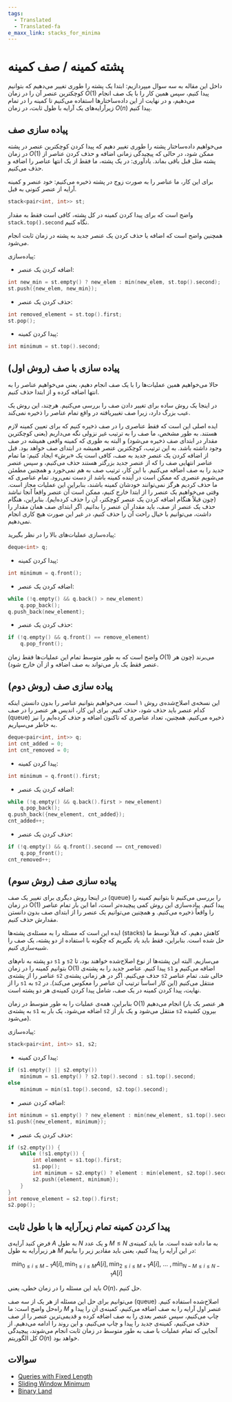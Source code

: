 ```yaml
---
tags:
  - Translated
  - Translated-fa
e_maxx_link: stacks_for_minima
---
```


# پشته کمینه / صف کمینه

داخل این مقاله به سه سوال میپردازیم: 
ابتدا یک پشته را طوری تغییر می‌دهیم که بتوانیم کوچکترین عنصر آن را در زمان $O(1)$ پیدا کنیم، سپس همین کار را با یک صف انجام می‌دهیم، و در نهایت از این داده‌ساختارها استفاده می‌کنیم تا کمینه را در تمام زیرآرایه‌های یک آرایه با طول ثابت، در زمان $O(n)$ پیدا کنیم.

## پیاده سازی صف

می‌خواهیم داده‌ساختار پشته را طوری تغییر دهیم که پیدا کردن کوچکترین عنصر در پشته در زمان $O(1)$ ممکن شود، در حالی که پیچیدگی زمانی اضافه و حذف کردن عناصر از پشته مثل قبل باقی بماند.
یادآوری: در یک پشته، ما فقط از یک انتها عناصر را اضافه و حذف می‌کنیم.

برای این کار، ما عناصر را به صورت زوج در پشته ذخیره می‌کنیم: خود عنصر و کمینه آرایه از عنصر کنونی به قبل.

```cpp
stack<pair<int, int>> st;
```

واضح است که برای پیدا کردن کمینه در کل پشته، کافی است فقط به مقدار `stack.top().second` نگاه کنیم.

همچنین واضح است که اضافه یا حذف کردن یک عنصر جدید به پشته در زمان ثابت انجام می‌شود.

پیاده‌سازی:

*   اضافه کردن یک عنصر:
```cpp
int new_min = st.empty() ? new_elem : min(new_elem, st.top().second);
st.push({new_elem, new_min});
```

*   حذف کردن یک عنصر:
```cpp
int removed_element = st.top().first;
st.pop();
```

*   پیدا کردن کمینه:
```cpp
int minimum = st.top().second;
```

## پیاده سازی با صف (روش اول)

حالا می‌خواهیم همین عملیات‌ها را با یک صف انجام دهیم، یعنی می‌خواهیم عناصر را به انتها اضافه کرده و از ابتدا حذف کنیم.

در اینجا یک روش ساده برای تغییر دادن صف را بررسی می‌کنیم.
هرچند، این روش یک عیب بزرگ دارد، زیرا صف تغییریافته در واقع تمام عناصر را ذخیره نمی‌کند.

ایده اصلی این است که فقط عناصری را در صف ذخیره کنیم که برای تعیین کمینه لازم هستند.
به طور مشخص، ما صف را به ترتیب غیر نزولی نگه می‌داریم (یعنی کوچکترین مقدار در ابتدای صف ذخیره می‌شود) و البته به طوری که کمینه واقعی همیشه در صف وجود داشته باشد.
به این ترتیب، کوچکترین عنصر همیشه در ابتدای صف خواهد بود.
قبل از اضافه کردن یک عنصر جدید به صف، کافی است یک «برش» ایجاد کنیم:
ما تمام عناصر انتهایی صف را که از عنصر جدید بزرگتر هستند حذف می‌کنیم، و سپس عنصر جدید را به صف اضافه می‌کنیم.
با این کار، ترتیب صف به هم نمی‌خورد و همچنین مطمئن می‌شویم عنصری که ممکن است در آینده کمینه باشد از دست نمی‌رود.
تمام عناصری که ما حذف کردیم هرگز نمی‌توانند خودشان کمینه باشند، بنابراین این عملیات مجاز است.
وقتی می‌خواهیم یک عنصر را از ابتدا خارج کنیم، ممکن است آن عنصر واقعاً آنجا نباشد (چون قبلاً هنگام اضافه کردن یک عنصر کوچکتر، آن را حذف کرده‌ایم).
بنابراین، هنگام حذف یک عنصر از صف، باید مقدار آن عنصر را بدانیم.
اگر ابتدای صف همان مقدار را داشت، می‌توانیم با خیال راحت آن را حذف کنیم، در غیر این صورت هیچ کاری انجام نمی‌دهیم.

پیاده‌سازی عملیات‌های بالا را در نظر بگیرید:

```cpp
deque<int> q;
```

*   پیدا کردن کمینه:
```cpp
int minimum = q.front();
```

*   اضافه کردن یک عنصر:
```cpp
while (!q.empty() && q.back() > new_element)
    q.pop_back();
q.push_back(new_element);
```

*   حذف کردن یک عنصر:
```cpp
if (!q.empty() && q.front() == remove_element)
    q.pop_front();
```

واضح است که به طور متوسط تمام این عملیات‌ها فقط زمان $O(1)$ می‌برند (چون هر عنصر فقط یک بار می‌تواند به صف اضافه و از آن خارج شود).

## پیاده سازی صف (روش دوم)

این نسخه‌ی اصلاح‌شده‌ی روش ۱ است.
می‌خواهیم بتوانیم عناصر را بدون دانستن اینکه کدام عنصر باید حذف شود، حذف کنیم.
برای این کار، اندیس هر عنصر را در صف (queue) ذخیره می‌کنیم.
همچنین، تعداد عناصری که تاکنون اضافه و حذف کرده‌ایم را نیز به خاطر می‌سپاریم.

```cpp
deque<pair<int, int>> q;
int cnt_added = 0;
int cnt_removed = 0;
```

* پیدا کردن کمینه:
```cpp
int minimum = q.front().first;
```

* اضافه کردن یک عنصر:
```cpp
while (!q.empty() && q.back().first > new_element)
    q.pop_back();
q.push_back({new_element, cnt_added});
cnt_added++;
```

* حذف کردن یک عنصر:
```cpp
if (!q.empty() && q.front().second == cnt_removed) 
    q.pop_front();
cnt_removed++;
```

## پیاده سازی صف (روش سوم)

در اینجا روش دیگری برای تغییر یک صف (queue) را بررسی می‌کنیم تا بتوانیم کمینه را در زمان O(1) پیدا کنیم.
پیاده‌سازی این روش کمی پیچیده‌تر است، اما این بار تمام عناصر را واقعاً ذخیره می‌کنیم.
و همچنین می‌توانیم یک عنصر را از ابتدای صف بدون دانستن مقدارش حذف کنیم.

ایده این است که مسئله را به مسئله‌ی پشته‌ها (stacks) کاهش دهیم، که قبلاً توسط ما حل شده است.
بنابراین، فقط باید یاد بگیریم که چگونه با استفاده از دو پشته، یک صف را شبیه‌سازی کنیم.

دو پشته به نام‌های `s1` و `s2` می‌سازیم.
البته این پشته‌ها از نوع اصلاح‌شده خواهند بود، تا بتوانیم کمینه را در زمان O(1) پیدا کنیم.
عناصر جدید را به پشته‌ی `s1` اضافه می‌کنیم و عناصر را از پشته‌ی `s2` حذف می‌کنیم.
اگر در هر زمانی پشته‌ی `s2` خالی شد، تمام عناصر را از `s1` به `s2` منتقل می‌کنیم (این کار اساساً ترتیب آن عناصر را معکوس می‌کند).
در نهایت، پیدا کردن کمینه در یک صف، شامل پیدا کردن کمینه‌ی هر دو پشته است.

بنابراین، همه‌ی عملیات را به طور متوسط در زمان O(1) انجام می‌دهیم (هر عنصر یک بار به پشته‌ی `s1` اضافه می‌شود، یک بار به `s2` منتقل می‌شود و یک بار از `s2` بیرون کشیده می‌شود).

پیاده‌سازی:

```cpp
stack<pair<int, int>> s1, s2;
```

* پیدا کردن کمینه:
```cpp
if (s1.empty() || s2.empty()) 
    minimum = s1.empty() ? s2.top().second : s1.top().second;
else
    minimum = min(s1.top().second, s2.top().second);
```

* اضافه کردن عنصر:
```cpp
int minimum = s1.empty() ? new_element : min(new_element, s1.top().second);
s1.push({new_element, minimum});
```

* حذف کردن یک عنصر:
```cpp
if (s2.empty()) {
    while (!s1.empty()) {
        int element = s1.top().first;
        s1.pop();
        int minimum = s2.empty() ? element : min(element, s2.top().second);
        s2.push({element, minimum});
    }
}
int remove_element = s2.top().first;
s2.pop();
```

## پیدا کردن کمینه تمام زیرآرایه ها با طول ثابت

فرض کنید آرایه‌ی $A$ به طول $N$ و یک عدد $M \le N$ به ما داده شده است.
ما باید کمینه‌ی هر زیرآرایه به طول $M$ در این آرایه را پیدا کنیم، یعنی باید مقادیر زیر را بیابیم:

$$\min_{0 \le i \le M-1} A[i], \min_{1 \le i \le M} A[i], \min_{2 \le i \le M+1} A[i],~\dots~, \min_{N-M \le i \le N-1} A[i]$$

باید این مسئله را در زمان خطی، یعنی $O(n)$، حل کنیم.

می‌توانیم برای حل این مسئله از هر یک از سه صف (queue) اصلاح‌شده استفاده کنیم.
راه‌حل واضح است:
ما $M$ عنصر اول آرایه را به صف اضافه می‌کنیم، کمینه‌ی آن را پیدا و چاپ می‌کنیم، سپس عنصر بعدی را به صف اضافه کرده و قدیمی‌ترین عنصر را از صف حذف می‌کنیم، کمینه‌ی جدید را پیدا و چاپ می‌کنیم، و این روند را ادامه می‌دهیم.
از آنجایی که تمام عملیات با صف به طور متوسط در زمان ثابت انجام می‌شوند، پیچیدگی کل الگوریتم $O(n)$ خواهد بود.

## سوالات
* [Queries with Fixed Length](https://www.hackerrank.com/challenges/queries-with-fixed-length/problem)
* [Sliding Window Minimum](https://cses.fi/problemset/task/3221)
* [Binary Land](https://www.codechef.com/MAY20A/problems/BINLAND)


